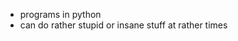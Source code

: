 * programs in python
* can do rather stupid or insane stuff at rather times
<!---
rech2020/rech2020 is a ✨ special ✨ repository because its `README.md` (this file) appears on your GitHub profile.
You can click the Preview link to take a look at your changes.
--->
